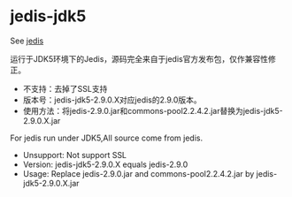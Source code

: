 # jedis-jdk5
See [jedis](https://github.com/xetorthio/jedis)

运行于JDK5环境下的Jedis，源码完全来自于jedis官方发布包，仅作兼容性修正。
- 不支持：去掉了SSL支持
- 版本号：jedis-jdk5-2.9.0.X对应jedis的2.9.0版本。
- 使用方法：将jedis-2.9.0.jar和commons-pool2.2.4.2.jar替换为jedis-jdk5-2.9.0.X.jar

For jedis run under JDK5,All source come from jedis.
- Unsupport: Not support SSL
- Version: jedis-jdk5-2.9.0.X equals jedis-2.9.0
- Usage: Replace jedis-2.9.0.jar and commons-pool2.2.4.2.jar by jedis-jdk5-2.9.0.X.jar

